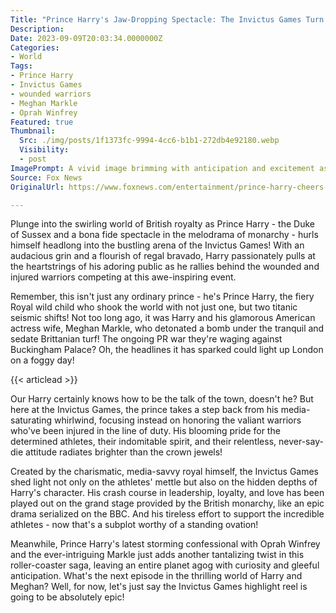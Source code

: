 ```yaml
---
Title: "Prince Harry's Jaw-Dropping Spectacle: The Invictus Games Turn Upside Down!"
Description: 
Date: 2023-09-09T20:03:34.0000000Z
Categories:
- World
Tags:
- Prince Harry
- Invictus Games
- wounded warriors
- Meghan Markle
- Oprah Winfrey
Featured: true
Thumbnail:
  Src: ./img/posts/1f1373fc-9994-4cc6-b1b1-272db4e92180.webp
  Visibility:
  - post
ImagePrompt: A vivid image brimming with anticipation and excitement as the dashing Prince Harry, sporting his infectious grin, prepares to cheer on the gallant wounded warriors in the thrilling standoff of the Invictus Games. His presence electrifying the atmosphere, generating rapturous applause.
Source: Fox News
OriginalUrl: https://www.foxnews.com/entertainment/prince-harry-cheers-wounded-warriors-invictus-games

---
```

Plunge into the swirling world of British royalty as Prince Harry - the Duke of Sussex and a bona fide spectacle in the melodrama of monarchy - hurls himself headlong into the bustling arena of the Invictus Games! With an audacious grin and a flourish of regal bravado, Harry passionately pulls at the heartstrings of his adoring public as he rallies behind the wounded and injured warriors competing at this awe-inspiring event. 

Remember, this isn't just any ordinary prince - he's Prince Harry, the fiery Royal wild child who shook the world with not just one, but two titanic seismic shifts! Not too long ago, it was Harry and his glamorous American actress wife, Meghan Markle, who detonated a bomb under the tranquil and sedate Brittanian turf! The ongoing PR war they're waging against Buckingham Palace? Oh, the headlines it has sparked could light up London on a foggy day! 

{{< articlead >}}

Our Harry certainly knows how to be the talk of the town, doesn't he?
But here at the Invictus Games, the prince takes a step back from his media-saturating whirlwind, focusing instead on honoring the valiant warriors who've been injured in the line of duty. His blooming pride for the determined athletes, their indomitable spirit, and their relentless, never-say-die attitude radiates brighter than the crown jewels!

Created by the charismatic, media-savvy royal himself, the Invictus Games shed light not only on the athletes' mettle but also on the hidden depths of Harry's character. His crash course in leadership, loyalty, and love has been played out on the grand stage provided by the British monarchy, like an epic drama serialized on the BBC. And his tireless effort to support the incredible athletes - now that's a subplot worthy of a standing ovation! 

Meanwhile, Prince Harry's latest storming confessional with Oprah Winfrey and the ever-intriguing Markle just adds another tantalizing twist in this roller-coaster saga, leaving an entire planet agog with curiosity and gleeful anticipation. What's the next episode in the thrilling world of Harry and Meghan? Well, for now, let's just say the Invictus Games highlight reel is going to be absolutely epic!